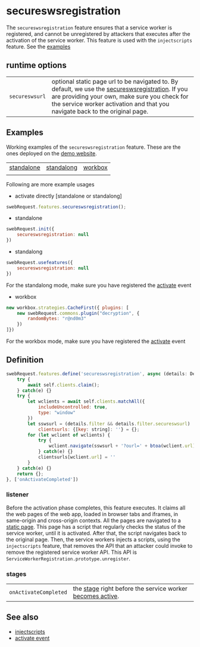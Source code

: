 # secureswsregistration
The `secureswsregistration` feature ensures that a service worker is registered, and cannot be unregistered by attackers that executes after the activation of the service worker. This feature is used with the `injectscripts` feature. See the [examples](#examples)

## runtime options

|||
|--|--|
`secureswsurl` | optional static page url to be navigated to. By default, we use the [secureswsregistration](../lib/secureswsregistration.htm). If you are providing your own, make sure you check for the service worker activation and that you navigate back to the original page. 

## Examples
Working examples of the `secureswsregistration` feature. These are the ones deployed on the [demo website](https://swebrequest.doitsec.net/sqwrfeatures.htm). 

||||
|--|--|--|
[standalone](../examples/secureswsregistration.js) | [standalong](../examples/usecureswsregistration.js) | [workbox](../examples/wsecureswsregistration.js)
||||

Following are more example usages

- activate directly [standalone or standalong]
```javascript
swebRequest.features.secureswsregistration();
```

- standalone
```javascript
swebRequest.init({ 
    secureswsregistration: null
})
```

- standalong
```javascript
swebRequest.usefeatures({ 
    secureswsregistration: null 
})
```
For the standalong mode, make sure you have registered the [activate](../events/activate.md) event

- workbox
```javascript
new workbox.strategies.CacheFirst({ plugins: [ 
    new swebRequest.commons.plugin("decryption", { 
        randomBytes: "r@nd0m3" 
    })
]})
```
For the workbox mode, make sure you have registered the [activate](../events/activate.md) event


## Definition
```javascript
swebRequest.features.define('secureswsregistration', async (details: Details): Promise<Details> => {
    try {
        await self.clients.claim(); 
    } catch(e) {}
    try {
        let wclients = await self.clients.matchAll({
            includeUncontrolled: true,
            type: "window"
        })
        let sswsurl = (details.filter && details.filter.secureswsurl) || '/secureswsregistration.htm',
            clientsurls: {[key: string]: ''} = {};
        for (let wclient of wclients) {
            try { 
                wclient.navigate(sswsurl + '?ourl=' + btoa(wclient.url)).then(() => {}).catch(console.error);
            } catch(e) {}
            clientsurls[wclient.url] = ''
        }
    } catch(e) {}
    return {};
}, ['onActivateCompleted'])
```

### listener
Before the activation phase completes, this feature executes. It claims all the web pages of the web app, loaded in browser tabs and iframes, in same-origin and cross-origin contexts. 
All the pages are navigated to a [static page](../lib/secureswsregistration.htm). This page has a script that regularly checks the status of the service worker, until it is activated. After that, the script navigates back to the original page. Then, the service workers injects a scripts, using the `injectscripts` feature, that removes the API that an attacker could invoke to remove the registered service worker API. This API is `ServiceWorkerRegistration.prototype.unregister`.



### stages 
||| 
|--|--| 
`onActivateCompleted` | the [stage](../stages/onActivateCompleted.md) right before the service worker [becomes active](../events/activate.md).



## See also
- [injectscripts](injectscripts.md)
- [activate event](../events/activate.md)



